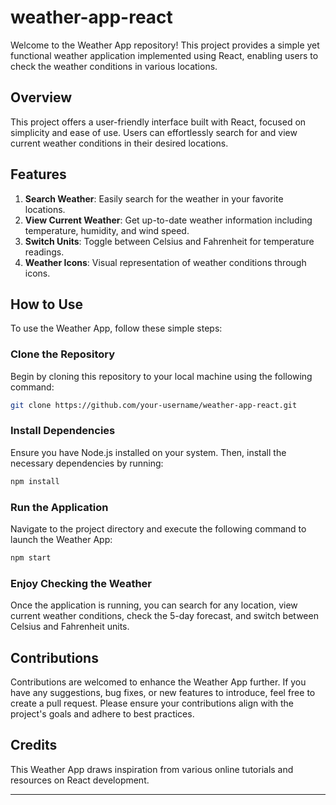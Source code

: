 # weather-app-react

Welcome to the Weather App repository! This project provides a simple yet functional weather application implemented using React, enabling users to check the weather conditions in various locations.

## Overview

This project offers a user-friendly interface built with React, focused on simplicity and ease of use. Users can effortlessly search for and view current weather conditions in their desired locations.

## Features

1. **Search Weather**: Easily search for the weather in your favorite locations.
2. **View Current Weather**: Get up-to-date weather information including temperature, humidity, and wind speed.
3. **Switch Units**: Toggle between Celsius and Fahrenheit for temperature readings.
4. **Weather Icons**: Visual representation of weather conditions through icons.

## How to Use

To use the Weather App, follow these simple steps:

### Clone the Repository

Begin by cloning this repository to your local machine using the following command:
```bash
git clone https://github.com/your-username/weather-app-react.git
```

### Install Dependencies

Ensure you have Node.js installed on your system. Then, install the necessary dependencies by running:
```bash
npm install
```

### Run the Application

Navigate to the project directory and execute the following command to launch the Weather App:
```bash
npm start
```

### Enjoy Checking the Weather

Once the application is running, you can search for any location, view current weather conditions, check the 5-day forecast, and switch between Celsius and Fahrenheit units.

## Contributions

Contributions are welcomed to enhance the Weather App further. If you have any suggestions, bug fixes, or new features to introduce, feel free to create a pull request. Please ensure your contributions align with the project's goals and adhere to best practices.

## Credits

This Weather App draws inspiration from various online tutorials and resources on React development.

---

